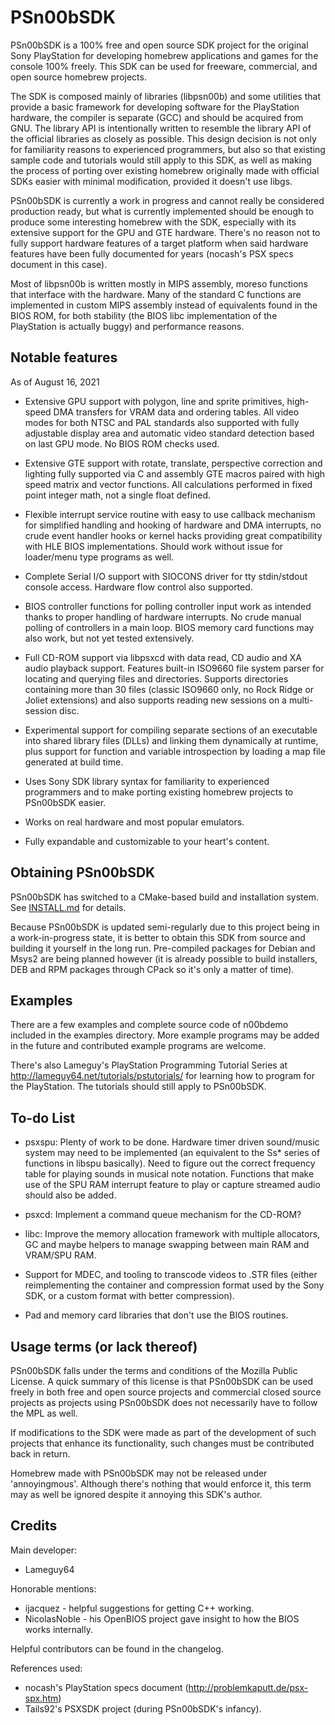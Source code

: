 # PSn00bSDK

PSn00bSDK is a 100% free and open source SDK project for the original Sony
PlayStation for developing homebrew applications and games for the console
100% freely. This SDK can be used for freeware, commercial, and open source
homebrew projects.

The SDK is composed mainly of libraries (libpsn00b) and some utilities that
provide a basic framework for developing software for the PlayStation
hardware, the compiler is separate (GCC) and should be acquired from GNU.
The library API is intentionally written to resemble the library API of the
official libraries as closely as possible. This design decision is not only
for familiarity reasons to experienced programmers, but also so that existing
sample code and tutorials would still apply to this SDK, as well as making
the process of porting over existing homebrew originally made with official
SDKs easier with minimal modification, provided it doesn't use libgs.

PSn00bSDK is currently a work in progress and cannot really be considered
production ready, but what is currently implemented should be enough to
produce some interesting homebrew with the SDK, especially with its extensive
support for the GPU and GTE hardware. There's no reason not to fully support
hardware features of a target platform when said hardware features have been
fully documented for years (nocash's PSX specs document in this case).

Most of libpsn00b is written mostly in MIPS assembly, moreso functions that
interface with the hardware. Many of the standard C functions are implemented
in custom MIPS assembly instead of equivalents found in the BIOS ROM, for both
stability (the BIOS libc implementation of the PlayStation is actually buggy)
and performance reasons.


## Notable features

As of August 16, 2021

* Extensive GPU support with polygon, line and sprite primitives, high-speed
  DMA transfers for VRAM data and ordering tables. All video modes for both
  NTSC and PAL standards also supported with fully adjustable display area
  and automatic video standard detection based on last GPU mode. No BIOS
  ROM checks used.

* Extensive GTE support with rotate, translate, perspective correction and
  lighting fully supported via C and assembly GTE macros paired with high
  speed matrix and vector functions. All calculations performed in fixed
  point integer math, not a single float defined.

* Flexible interrupt service routine with easy to use callback mechanism for
  simplified handling and hooking of hardware and DMA interrupts, no crude
  event handler hooks or kernel hacks providing great compatibility with
  HLE BIOS implementations. Should work without issue for loader/menu type
  programs as well.

* Complete Serial I/O support with SIOCONS driver for tty stdin/stdout
  console access. Hardware flow control also supported.

* BIOS controller functions for polling controller input work as intended
  thanks to proper handling of hardware interrupts. No crude manual polling
  of controllers in a main loop. BIOS memory card functions may also work,
  but not yet tested extensively.

* Full CD-ROM support via libpsxcd with data read, CD audio and XA audio
  playback support. Features built-in ISO9660 file system parser for locating
  and querying files and directories. Supports directories containing more
  than 30 files (classic ISO9660 only, no Rock Ridge or Joliet extensions)
  and also supports reading new sessions on a multi-session disc.

* Experimental support for compiling separate sections of an executable into
  shared library files (DLLs) and linking them dynamically at runtime, plus
  support for function and variable introspection by loading a map file
  generated at build time.

* Uses Sony SDK library syntax for familiarity to experienced programmers
  and to make porting existing homebrew projects to PSn00bSDK easier.

* Works on real hardware and most popular emulators.

* Fully expandable and customizable to your heart's content.


## Obtaining PSn00bSDK

PSn00bSDK has switched to a CMake-based build and installation system. See
[INSTALL.md](INSTALL.md) for details.

Because PSn00bSDK is updated semi-regularly due to this project being in
a work-in-progress state, it is better to obtain this SDK from source and
building it yourself in the long run. Pre-compiled packages for Debian and
Msys2 are being planned however (it is already possible to build installers,
DEB and RPM packages through CPack so it's only a matter of time).

## Examples

There are a few examples and complete source code of n00bdemo included in
the examples directory. More example programs may be added in the future
and contributed example programs are welcome.

There's also Lameguy's PlayStation Programming Tutorial Series at
http://lameguy64.net/tutorials/pstutorials/ for learning how to program
for the PlayStation. The tutorials should still apply to PSn00bSDK.


## To-do List

* psxspu: Plenty of work to be done. Hardware timer driven sound/music
  system may need to be implemented (an equivalent to the Ss* series of
  functions in libspu basically). Need to figure out the correct frequency
  table for playing sounds in musical note notation. Functions that make use of
  the SPU RAM interrupt feature to play or capture streamed audio should also
  be added.

* psxcd: Implement a command queue mechanism for the CD-ROM?

* libc: Improve the memory allocation framework with multiple allocators, GC
  and maybe helpers to manage swapping between main RAM and VRAM/SPU RAM.

* Support for MDEC, and tooling to transcode videos to .STR files (either
  reimplementing the container and compression format used by the Sony SDK, or
  a custom format with better compression).

* Pad and memory card libraries that don't use the BIOS routines.

## Usage terms (or lack thereof)

PSn00bSDK falls under the terms and conditions of the Mozilla Public
License. A quick summary of this license is that PSn00bSDK can be used
freely in both free and open source projects and commercial closed source
projects as projects using PSn00bSDK does not necessarily have to follow
the MPL as well.

If modifications to the SDK were made as part of the development of such
projects that enhance its functionality, such changes must be contributed
back in return.

Homebrew made with PSn00bSDK may not be released under 'annoyingmous'. Although
there's nothing that would enforce it, this term may as well be ignored despite
it annoying this SDK's author.


## Credits

Main developer:
* Lameguy64

Honorable mentions:
* ijacquez - helpful suggestions for getting C++ working.
* NicolasNoble - his OpenBIOS project gave insight to how the BIOS works
  internally.

Helpful contributors can be found in the changelog.

References used:
* nocash's PlayStation specs document (http://problemkaputt.de/psx-spx.htm)
* Tails92's PSXSDK project (during PSn00bSDK's infancy).
